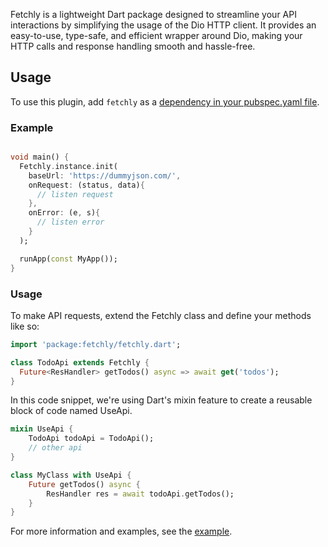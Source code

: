 Fetchly is a lightweight Dart package designed to streamline your API interactions by simplifying the usage of the Dio HTTP client. It provides an easy-to-use, type-safe, and efficient wrapper around Dio, making your HTTP calls and response handling smooth and hassle-free.

## Usage

To use this plugin, add `fetchly` as a [dependency in your pubspec.yaml file](https://flutter.dev/platform-plugins/).


### Example

```dart 

void main() {
  Fetchly.instance.init(
    baseUrl: 'https://dummyjson.com/',
    onRequest: (status, data){
      // listen request
    },
    onError: (e, s){
      // listen error
    }
  );

  runApp(const MyApp());
}

```

### Usage

To make API requests, extend the Fetchly class and define your methods like so:

```dart
import 'package:fetchly/fetchly.dart';

class TodoApi extends Fetchly {
  Future<ResHandler> getTodos() async => await get('todos');
}
```

In this code snippet, we're using Dart's mixin feature to create a reusable block of code named UseApi.

```dart
mixin UseApi {
    TodoApi todoApi = TodoApi();
    // other api
}

class MyClass with UseApi {
    Future getTodos() async {
        ResHandler res = await todoApi.getTodos();
    }
}
```

For more information and examples, see the [example](https://github.com/ashtav/fetchly/tree/master/example).

